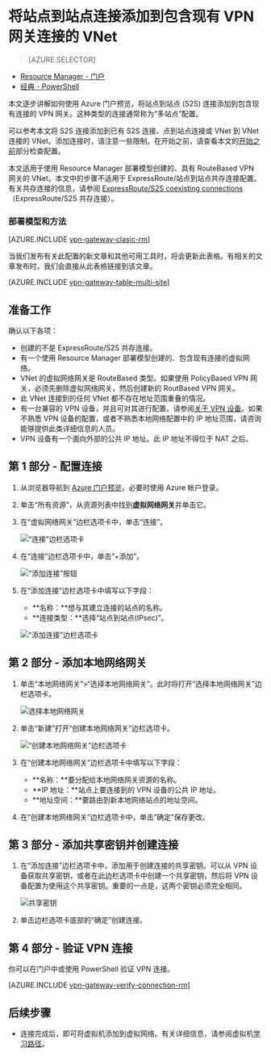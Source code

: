 <properties
   pageTitle="如何使用 Azure 门户预览将多个 VPN 网关站点到站点连接添加到 Resource Manager 部署模型的虚拟网络 | Azure"
   description="将多站点 S2S 连接添加到包含现有连接的 VPN 网关"
   services="vpn-gateway"
   documentationCenter="na"
   authors="cherylmc"
   manager="carmonm"
   editor=""
   tags="azure-resource-manager"/>  


<tags
   ms.service="vpn-gateway"
   ms.devlang="na"
   ms.topic="article"
   ms.tgt_pltfrm="na"
   ms.workload="infrastructure-services"
   ms.date="10/10/2016"
   wacn.date="11/07/2016"
   ms.author="cherylmc"/>  




# 将站点到站点连接添加到包含现有 VPN 网关连接的 VNet

> [AZURE.SELECTOR]
- [Resource Manager - 门户](/documentation/articles/vpn-gateway-howto-multi-site-to-site-resource-manager-portal/)
- [经典 - PowerShell](/documentation/articles/vpn-gateway-multi-site/)

本文逐步讲解如何使用 Azure 门户预览，将站点到站点 (S2S) 连接添加到包含现有连接的 VPN 网关。这种类型的连接通常称为“多站点”配置。

可以参考本文将 S2S 连接添加到已有 S2S 连接、点到站点连接或 VNet 到 VNet 连接的 VNet。添加连接时，请注意一些限制。在开始之前，请查看本文的[开始之前](#before)部分检查配置。

本文适用于使用 Resource Manager 部署模型创建的、具有 RouteBased VPN 网关的 VNet。本文中的步骤不适用于 ExpressRoute/站点到站点共存连接配置。有关共存连接的信息，请参阅 [ExpressRoute/S2S coexisting connections](/documentation/articles/expressroute-howto-coexist-resource-manager/)（ExpressRoute/S2S 共存连接）。

### 部署模型和方法

[AZURE.INCLUDE [vpn-gateway-clasic-rm](../../includes/vpn-gateway-classic-rm-include.md)]

当我们发布有关此配置的新文章和其他可用工具时，将会更新此表格。有相关的文章发布时，我们会直接从此表格链接到该文章。

[AZURE.INCLUDE [vpn-gateway-table-multi-site](../../includes/vpn-gateway-table-multisite-include.md)]


## <a name="before"></a>准备工作

确认以下各项：

- 创建的不是 ExpressRoute/S2S 共存连接。
- 有一个使用 Resource Manager 部署模型创建的、包含现有连接的虚拟网络。
- VNet 的虚拟网络网关是 RouteBased 类型。如果使用 PolicyBased VPN 网关，必须先删除虚拟网络网关，然后创建新的 RoutBased VPN 网关。
- 此 VNet 连接到的任何 VNet 都不存在地址范围重叠的情况。
- 有一台兼容的 VPN 设备，并且可对其进行配置。请参阅[关于 VPN 设备](/documentation/articles/vpn-gateway-about-vpn-devices/)。如果不熟悉 VPN 设备的配置，或者不熟悉本地网络配置中的 IP 地址范围，请咨询能够提供此类详细信息的人员。
- VPN 设备有一个面向外部的公共 IP 地址。此 IP 地址不得位于 NAT 之后。


## <a name="part1"></a>第 1 部分 - 配置连接

1. 从浏览器导航到 [Azure 门户预览](http://portal.azure.cn)，必要时使用 Azure 帐户登录。
2. 单击“所有资源”，从资源列表中找到**虚拟网络网关**并单击它。
3. 在“虚拟网络网关”边栏选项卡中，单击“连接”。

	![“连接”边栏选项卡](./media/vpn-gateway-howto-multi-site-to-site-resource-manager-portal/connectionsblade.png "“连接”边栏选项卡")

4. 在“连接”边栏选项卡中，单击“+添加”。

	![“添加连接”按钮](./media/vpn-gateway-howto-multi-site-to-site-resource-manager-portal/addbutton.png "“添加连接”按钮")

5. 在“添加连接”边栏选项卡中填写以下字段：
	- **名称：**想与其建立连接的站点的名称。
	- **连接类型：**选择“站点到站点(IPsec)”。

	![“添加连接”边栏选项卡](./media/vpn-gateway-howto-multi-site-to-site-resource-manager-portal/addconnectionblade.png "“添加连接”边栏选项卡")

## <a name="part2"></a>第 2 部分 - 添加本地网络网关

1. 单击“本地网络网关”>“选择本地网络网关”。此时将打开“选择本地网络网关”边栏选项卡。

	![选择本地网络网关](./media/vpn-gateway-howto-multi-site-to-site-resource-manager-portal/chooselng.png "选择本地网络网关")
2. 单击“新建”打开“创建本地网络网关”边栏选项卡。

	![“创建本地网络网关”边栏选项卡](./media/vpn-gateway-howto-multi-site-to-site-resource-manager-portal/createlngblade.png "创建本地网络网关")

3. 在“创建本地网络网关”边栏选项卡中填写以下字段：
	- **名称：**要分配给本地网络网关资源的名称。
	- **IP 地址：**站点上要连接到的 VPN 设备的公共 IP 地址。
	- **地址空间：**要路由到新本地网络站点的地址空间。
4. 在“创建本地网络网关”边栏选项卡中，单击“确定”保存更改。

## <a name="part3"></a>第 3 部分 - 添加共享密钥并创建连接

1. 在“添加连接”边栏选项卡中，添加用于创建连接的共享密钥。可以从 VPN 设备获取共享密钥，或者在此边栏选项卡中创建一个共享密钥，然后将 VPN 设备配置为使用这个共享密钥。重要的一点是，这两个密钥必须完全相同。

	![共享密钥](./media/vpn-gateway-howto-multi-site-to-site-resource-manager-portal/sharedkey.png "共享密钥")
2. 单击边栏选项卡底部的“确定”创建连接。

## <a name="part4"></a>第 4 部分 - 验证 VPN 连接

你可以在门户中或使用 PowerShell 验证 VPN 连接。

[AZURE.INCLUDE [vpn-gateway-verify-connection-rm](../../includes/vpn-gateway-verify-connection-rm-include.md)]


## 后续步骤

- 连接完成后，即可将虚拟机添加到虚拟网络。有关详细信息，请参阅虚拟机[学习路径](https://azure.microsoft.com/documentation/learning-paths/virtual-machines)。

<!---HONumber=Mooncake_1031_2016-->